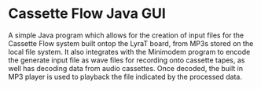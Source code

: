 # Cassette Flow Java GUI
A simple Java program which allows for the creation of input files for the 
Cassette Flow system built ontop the LyraT board, from MP3s stored on the local
file system.  It also integrates with the Minimodem program to encode the 
generate input file as wave files for recording onto cassette tapes, as well 
has decoding data from audio cassettes. Once decoded, the built in MP3 player 
is used to playback the file indicated by the processed data.